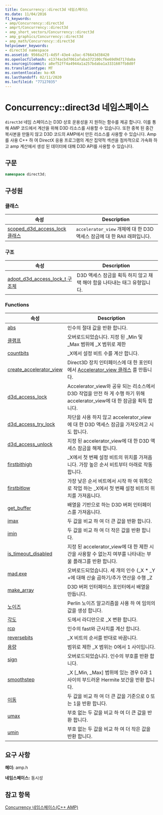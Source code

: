 ```yaml
---
title: Concurrency::direct3d 네임스페이스
ms.date: 11/04/2016
f1_keywords:
- amp/Concurrency::direct3d
- amprt/Concurrency::direct3d
- amp_short_vectors/Concurrency::direct3d
- amp_graphics/Concurrency::direct3d
- amp_math/Concurrency::direct3d
helpviewer_keywords:
- direct3d namespace
ms.assetid: 9566a2f1-4d5f-43e4-a3ac-676643d38420
ms.openlocfilehash: e1374acbd7061afaba372100cf6e69d9d717da8a
ms.sourcegitcommit: a8ef52ff4a4944a1a257bdaba1a3331607fb8d0f
ms.translationtype: MT
ms.contentlocale: ko-KR
ms.lasthandoff: 02/11/2020
ms.locfileid: "77127035"
---
```

# <a name="concurrencydirect3d-namespace"></a>Concurrency::direct3d 네임스페이스

`direct3d` 네임 스페이스는 D3D 상호 운용성을 지 원하는 함수를 제공 합니다. 이를 통해 AMP 코드에서 계산을 위해 D3D 리소스를 사용할 수 있습니다. 또한 중복 된 중간 복사본을 만들지 않고 D3D 코드의 AMP에서 만든 리소스를 사용할 수 있습니다. Amp를 사용 C++ 하 여 DirectX 응용 프로그램의 계산 집약적 섹션을 점차적으로 가속화 하 고 amp 계산에서 생성 된 데이터에 대해 D3D API를 사용할 수 있습니다.

## <a name="syntax"></a>구문

```cpp
namespace direct3d;
```

## <a name="members"></a>구성원

### <a name="classes"></a>클래스

|속성|Description|
|----------|-----------------|
|[scoped_d3d_access_lock 클래스](scoped-d3d-access-lock-class.md)|`accelerator_view` 개체에 대 한 D3D 액세스 잠금에 대 한 RAII 래퍼입니다.|

### <a name="structures"></a>구조

|속성|Description|
|----------|-----------------|
|[adopt_d3d_access_lock_t 구조체](adopt-d3d-access-lock-t-structure.md)|D3D 액세스 잠금을 획득 하지 않고 채택 해야 함을 나타내는 태그 유형입니다.|

### <a name="functions"></a>Functions

|속성|Description|
|----------|-----------------|
|[abs](concurrency-direct3d-namespace-functions-amp.md#abs)|인수의 절대 값을 반환 합니다.|
|[클램프](concurrency-direct3d-namespace-functions-amp.md#clamp)|오버로드되었습니다. 지정 된 _Min 및 _Max 범위에 _X 범위로 제한|
|[countbits](concurrency-direct3d-namespace-functions-amp.md#countbits)|_X에서 설정 비트 수를 계산 합니다.|
|[create_accelerator_view](concurrency-direct3d-namespace-functions-amp.md#create_accelerator_view)|Direct3D 장치 인터페이스에 대 한 포인터에서 [Accelerator_view 클래스](accelerator-view-class.md) 를 만듭니다.|
|[d3d_access_lock](concurrency-direct3d-namespace-functions-amp.md#d3d_access_lock)|Accelerator_view와 공유 되는 리소스에서 D3D 작업을 안전 하 게 수행 하기 위해 accelerator_view에 대 한 잠금을 획득 합니다.|
|[d3d_access_try_lock](concurrency-direct3d-namespace-functions-amp.md#d3d_access_try_lock)|차단을 사용 하지 않고 accelerator_view에 대 한 D3D 액세스 잠금을 가져오려고 시도 합니다.|
|[d3d_access_unlock](concurrency-direct3d-namespace-functions-amp.md#d3d_access_unlock)|지정 된 accelerator_view에 대 한 D3D 액세스 잠금을 해제 합니다.|
|[firstbithigh](concurrency-direct3d-namespace-functions-amp.md#firstbithigh)|_X에서 첫 번째 설정 비트의 위치를 가져옵니다. 가장 높은 순서 비트부터 아래로 작동 합니다.|
|[firstbitlow](concurrency-direct3d-namespace-functions-amp.md#firstbitlow)|가장 낮은 순서 비트에서 시작 하 여 위쪽으로 작업 하는 _X에서 첫 번째 설정 비트의 위치를 가져옵니다.|
|[get_buffer](concurrency-direct3d-namespace-functions-amp.md#get_buffer)|배열을 기반으로 하는 D3D 버퍼 인터페이스를 가져옵니다.|
|[imax](concurrency-direct3d-namespace-functions-amp.md#imax)|두 값을 비교 하 여 더 큰 값을 반환 합니다.|
|[imin](concurrency-direct3d-namespace-functions-amp.md#imin)|두 값을 비교 하 여 더 작은 값을 반환 합니다.|
|[is_timeout_disabled](concurrency-direct3d-namespace-functions-amp.md#is_timeout_disabled)|지정 된 accelerator_view에 대 한 제한 시간을 사용할 수 없는지 여부를 나타내는 부울 플래그를 반환 합니다.|
|[mad.exe](concurrency-direct3d-namespace-functions-amp.md#mad)|오버로드되었습니다. 세 개의 인수 (_X \* _Y +에 대해 산술 곱하기/추가 연산을 수행 _Z|
|[make_array](concurrency-direct3d-namespace-functions-amp.md#make_array)|D3D 버퍼 인터페이스 포인터에서 배열을 만듭니다.|
|[노이즈](concurrency-direct3d-namespace-functions-amp.md#noise)|Perlin 노이즈 알고리즘을 사용 하 여 임의의 값을 생성 합니다.|
|[각도](concurrency-direct3d-namespace-functions-amp.md#radians)|도에서 라디안으로 _X 변환 합니다.|
|[rcp](concurrency-direct3d-namespace-functions-amp.md#rcp)|인수의 fast와 근사치를 계산 합니다.|
|[reversebits](concurrency-direct3d-namespace-functions-amp.md#reversebits)|_X 비트의 순서를 반대로 바꿉니다.|
|[용량](concurrency-direct3d-namespace-functions-amp.md#saturate)|범위로 제한 _X 범위는 0에서 1 사이입니다.|
|[sign](concurrency-direct3d-namespace-functions-amp.md#sign)|오버로드되었습니다. 인수의 부호를 반환 합니다.|
|[smoothstep](concurrency-direct3d-namespace-functions-amp.md#smoothstep)|_X [_Min, _Max] 범위에 있는 경우 0과 1 사이의 부드러운 Hermite 보간을 반환 합니다.|
|[이동](concurrency-direct3d-namespace-functions-amp.md#step)|두 값을 비교 하 여 더 큰 값을 기준으로 0 또는 1을 반환 합니다.|
|[umax](concurrency-direct3d-namespace-functions-amp.md#umax)|부호 없는 두 값을 비교 하 여 더 큰 값을 반환 합니다.|
|[umin](concurrency-direct3d-namespace-functions-amp.md#umin)|부호 없는 두 값을 비교 하 여 더 작은 값을 반환 합니다.|

## <a name="requirements"></a>요구 사항

**헤더:** amp.h

**네임스페이스:** 동시성

## <a name="see-also"></a>참고 항목

[Concurrency 네임스페이스(C++ AMP)](concurrency-namespace-cpp-amp.md)
